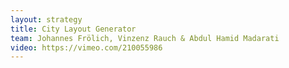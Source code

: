 ```yaml
---
layout: strategy
title: City Layout Generator
team: Johannes Frölich, Vinzenz Rauch & Abdul Hamid Madarati
video: https://vimeo.com/210055986
---
```

